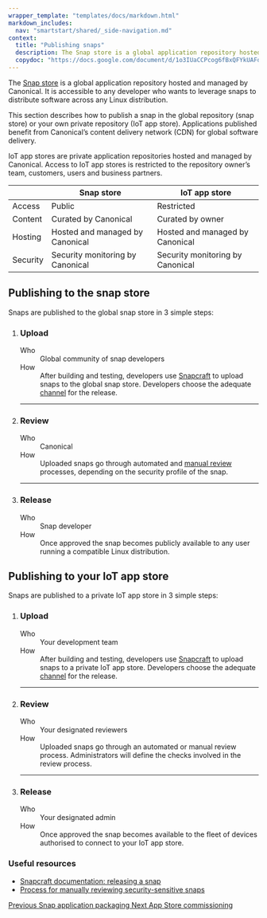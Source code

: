 ```yaml
---
wrapper_template: "templates/docs/markdown.html"
markdown_includes:
  nav: "smartstart/shared/_side-navigation.md"
context:
  title: "Publishing snaps"
  description: The Snap store is a global application repository hosted and managed by Canonical. It is accessible to any developer who wants to leverage snaps to distribute software across any Linux distribution.
  copydoc: "https://docs.google.com/document/d/1o3IUaCCPcog6fBxQFYkUAFdFXsceM_6qoyjHWNn727w/edit"
---
```


The [Snap store](http://snapcraft.io/store) is a global application repository hosted and managed by Canonical. It is accessible to any developer who wants to leverage snaps to distribute software across any Linux distribution.

This section describes how to publish a snap in the global repository (snap store) or your own private repository (IoT app store). Applications published benefit from Canonical’s content delivery network (CDN) for global software delivery.

IoT app stores are private application repositories hosted and managed by Canonical. Access to IoT app stores is restricted to the repository owner’s team, customers, users and business partners.

| | Snap store |  IoT app store |
| -- | -- | -- |
| Access | Public | Restricted |
| Content | Curated by Canonical | Curated by owner |
| Hosting | Hosted and managed by Canonical | Hosted and managed by Canonical |
|Security | Security monitoring by Canonical | Security monitoring by Canonical |

## Publishing to the snap store

Snaps are published to the global snap store in 3 simple steps:

<ol class="p-stepped-list">
  <li class="p-stepped-list__item">
    <h3 class="p-stepped-list__title">
      Upload
    </h3>
    <div class="p-stepped-list__content">
      <dl>
        <dt>Who</dt>
        <dd>Global community of snap developers</dd>
        <dt>How</dt>
        <dd>After building and testing, developers use <a href="https://snapcraft.io/docs/releasing-your-app">Snapcraft</a> to upload snaps to the global snap store. Developers choose the adequate <a href="https://snapcraft.io/docs/release-management">channel</a> for the release.</dd>
      </dl>
    </div>
  </li>
  <hr />
  <li class="p-stepped-list__item">
    <h3 class="p-stepped-list__title">
      Review
    </h3>
    <div class="p-stepped-list__content">
      <dl>
        <dt>Who</dt>
        <dd>Canonical</dd>
        <dt>How</dt>
        <dd>Uploaded snaps go through automated and <a href="https://forum.snapcraft.io/t/process-for-reviewing-classic-confinement-snaps/1460">manual review</a> processes, depending on the security profile of the snap.</dd>
      </dl>
    </div>
  </li>
  <hr />
  <li class="p-stepped-list__item">
    <h3 class="p-stepped-list__title">
      Release
    </h3>
    <div class="p-stepped-list__content">
      <dl>
        <dt>Who</dt>
        <dd>Snap developer</dd>
        <dt>How</dt>
        <dd>Once approved the snap becomes publicly available to any user running a compatible Linux distribution.</dd>
      </dl>
    </div>
  </li>
</ol>

## Publishing to your IoT app store

Snaps are published to a private IoT app store in 3 simple steps:

<ol class="p-stepped-list">
  <li class="p-stepped-list__item">
    <h3 class="p-stepped-list__title">
      Upload
    </h3>
    <div class="p-stepped-list__content">
      <dl>
        <dt>Who</dt>
        <dd>Your development team</dd>
        <dt>How</dt>
        <dd>After building and testing, developers use <a href="https://snapcraft.io/docs/releasing-your-app">Snapcraft</a> to upload snaps to a private IoT app store. Developers choose the adequate <a href="https://snapcraft.io/docs/release-management">channel</a> for the release.</dd>
      </dl>
    </div>
  </li>
  <hr />
  <li class="p-stepped-list__item">
    <h3 class="p-stepped-list__title">
      Review
    </h3>
    <div class="p-stepped-list__content">
      <dl>
        <dt>Who</dt>
        <dd>Your designated reviewers</dd>
        <dt>How</dt>
        <dd>Uploaded snaps go through an automated or manual review process. Administrators will define the checks involved in the review process.</dd>
      </dl>
    </div>
  </li>
  <hr />
  <li class="p-stepped-list__item">
    <h3 class="p-stepped-list__title">
      Release
    </h3>
    <div class="p-stepped-list__content">
      <dl>
        <dt>Who</dt>
        <dd>Your designated admin</dd>
        <dt>How</dt>
        <dd>Once approved the snap becomes available to the fleet of devices authorised to connect to your IoT app store.</dd>
      </dl>
    </div>
  </li>
</ol>

### Useful resources

- [Snapcraft documentation: releasing a snap](https://snapcraft.io/docs/releasing-your-app)
- [Process for manually reviewing security-sensitive snaps](https://forum.snapcraft.io/t/process-for-reviewing-classic-confinement-snaps/1460)

<footer class="p-article-pagination">
  <a class="p-article-pagination__link--previous" href="/smartstart/guide/snap-application-packaging">
    <span class="p-article-pagination__label">Previous</span>
    <span class="p-article-pagination__title">Snap application packaging</span>
  </a>
  <a class="p-article-pagination__link--next" href="/smartstart/guide/app-store-commissioning">
    <span class="p-article-pagination__label">Next</span>
    <span class="p-article-pagination__title">App Store commissioning</span>
  </a>
</footer>
